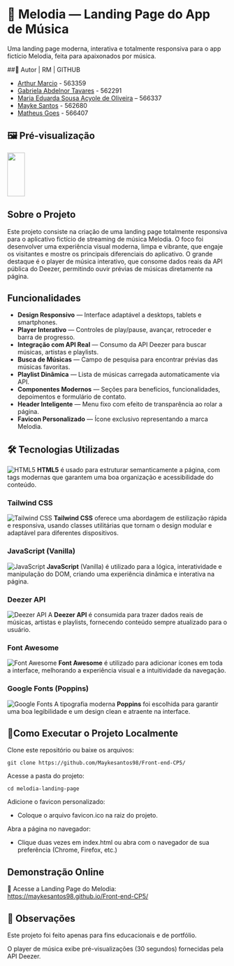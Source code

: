 # 🎵 Melodia — Landing Page do App de Música
Uma landing page moderna, interativa e totalmente responsiva para o app fictício Melodia, feita para apaixonados por música.

##👥 Autor | RM | GITHUB
- [Arthur Marcio](https://github.com/TutuMbs) - 563359
- [Gabriela Abdelnor Tavares](https://github.com/GabihAbdTavares) - 562291
- [Maria Eduarda Sousa Acyole de Oliveira](https://github.com/MariaEduardaAcyole) – 566337
- [Mayke Santos](https://github.com/Maykesantos98) - 562680
- [Matheus Goes](https://github.com/Goes1404) - 566407

## 🖼️ Pré-visualização

<img loading="lazy" src="./print" width="40" height="100"/>


## Sobre o Projeto

Este projeto consiste na criação de uma landing page totalmente responsiva para o aplicativo fictício de streaming de música Melodia.
O foco foi desenvolver uma experiência visual moderna, limpa e vibrante, que engaje os visitantes e mostre os principais diferenciais do aplicativo.
O grande destaque é o player de música interativo, que consome dados reais da API pública do Deezer, permitindo ouvir prévias de músicas diretamente na página.

## Funcionalidades

- **Design Responsivo** — Interface adaptável a desktops, tablets e smartphones.
- **Player Interativo** — Controles de play/pause, avançar, retroceder e barra de progresso.
- **Integração com API Real** — Consumo da API Deezer para buscar músicas, artistas e playlists.
- **Busca de Músicas** — Campo de pesquisa para encontrar prévias das músicas favoritas.
- **Playlist Dinâmica** — Lista de músicas carregada automaticamente via API.
- **Componentes Modernos** — Seções para benefícios, funcionalidades, depoimentos e formulário de contato.
- **Header Inteligente** — Menu fixo com efeito de transparência ao rolar a página.
- **Favicon Personalizado** — Ícone exclusivo representando a marca Melodia.

## 🛠️ Tecnologias Utilizadas

![HTML5](https://img.icons8.com/color/48/000000/html-5.png)  **HTML5** é usado para estruturar semanticamente a página, com tags modernas que garantem uma boa organização e acessibilidade do conteúdo.

### Tailwind CSS
![Tailwind CSS](https://img.icons8.com/color/48/000000/tailwindcss.png)  **Tailwind CSS** oferece uma abordagem de estilização rápida e responsiva, usando classes utilitárias que tornam o design modular e adaptável para diferentes dispositivos.

### JavaScript (Vanilla)
![JavaScript](https://img.icons8.com/color/48/000000/javascript.png)  **JavaScript** (Vanilla) é utilizado para a lógica, interatividade e manipulação do DOM, criando uma experiência dinâmica e interativa na página.

### Deezer API
![Deezer API](https://img.icons8.com/color/48/000000/music.png)  A **Deezer API** é consumida para trazer dados reais de músicas, artistas e playlists, fornecendo conteúdo sempre atualizado para o usuário.

### Font Awesome
![Font Awesome](https://img.icons8.com/color/48/000000/font-awesome.png)  **Font Awesome** é utilizado para adicionar ícones em toda a interface, melhorando a experiência visual e a intuitividade da navegação.

### Google Fonts (Poppins)
![Google Fonts](https://img.icons8.com/color/48/000000/google-fonts.png)  A tipografia moderna **Poppins** foi escolhida para garantir uma boa legibilidade e um design clean e atraente na interface.

## 🚀Como Executar o Projeto Localmente

Clone este repositório ou baixe os arquivos:

```git clone https://github.com/Maykesantos98/Front-end-CP5/```

Acesse a pasta do projeto:

```cd melodia-landing-page```

Adicione o favicon personalizado:
- Coloque o arquivo favicon.ico na raiz do projeto.

Abra a página no navegador:
- Clique duas vezes em index.html ou abra com o navegador de sua preferência (Chrome, Firefox, etc.)

## Demonstração Online

🔗 Acesse a Landing Page do Melodia: https://maykesantos98.github.io/Front-end-CP5/

## 📌 Observações

Este projeto foi feito apenas para fins educacionais e de portfólio.

O player de música exibe pré-visualizações (30 segundos) fornecidas pela API Deezer.
